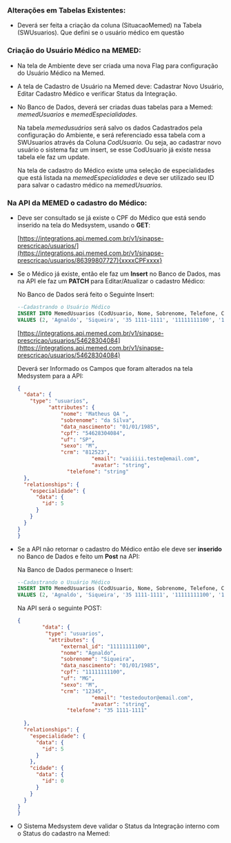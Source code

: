 ### Alterações em Tabelas Existentes:

- Deverá ser feita a criação da coluna (SituacaoMemed) na Tabela (SWUsuarios). Que defini se o usuário médico em questão

### Criação do Usuário Médico na MEMED:

- Na tela de Ambiente deve ser criada uma nova Flag para configuração do Usuário Médico na Memed.
- A tela de Cadastro de Usuário na Memed deve: Cadastrar Novo Usuário, Editar Cadastro Médico e verificar Status da Integração.
- No Banco de Dados, deverá ser criadas duas tabelas para a Memed: *memedUsuarios* e *memedEspecialidades.*
    
    Na tabela *memedusuários* será salvo os dados Cadastrados pela configuração do Ambiente, e será referenciado essa tabela com a SWUsuarios através da Coluna *CodUsuario.* Ou seja, ao cadastrar novo usuário o sistema faz um insert, se esse CodUsuario já existe nessa tabela ele faz um update. 
    
    Na tela de cadastro do Médico existe uma seleção de especialidades que está listada na *memedEspecialidades* e deve ser utilizado seu ID para salvar o cadastro médico na *memedUsuarios.*
    

### Na API da MEMED o cadastro do Médico:

- Deve ser consultado se já existe o CPF do Médico que está sendo inserido na tela do Medsystem, usando o **GET**:
    
    [https://integrations.api.memed.com.br/v1/sinapse-prescricao/usuarios/](https://integrations.api.memed.com.br/v1/sinapse-prescricao/usuarios/86399807727){xxxxCPFxxxx}
    
- Se o Médico já existe, então ele faz um **Insert** no Banco de Dados, mas na API ele faz um **PATCH** para Editar/Atualizar o cadastro Médico:
    
    No Banco de Dados será feito o Seguinte Insert:
    
    ```sql
    --Cadastrando o Usuário Médico
    INSERT INTO MemedUsuarios (CodUsuario, Nome, Sobrenome, Telefone, CPF, DataNasc, Sexo, Email, CRM, UF, idEspecialidade, StatusIntegracao)
    VALUES (2, 'Agnaldo', 'Siqueira', '35 1111-1111', '11111111100', '1985-01-01', 'M', 'testedoutor@email.com', '123245', 'MG', 5, 1)
    ```
    
    [https://integrations.api.memed.com.br/v1/sinapse-prescricao/usuarios/54628304084](https://integrations.api.memed.com.br/v1/sinapse-prescricao/usuarios/54628304084)
    
    Deverá ser Informado os Campos que foram alterados na tela Medsystem para a API:
    
    ```json
    {
      "data": {
        "type": "usuarios",
              "attributes": {
                  "nome": "Matheus QA ",
                  "sobrenome": "da Silva",
                  "data_nascimento": "01/01/1985",
                  "cpf": "54628304084",
                  "uf": "SP",
                  "sexo": "M",
                  "crm": "812523",
    						"email": "vaiiiii.teste@email.com",
    						"avatar": "string",
          			"telefone": "string"
      },
      "relationships": {
        "especialidade": {
          "data": {
            "id": 5
          }
        }
      }
    }
    }
    ```
    
- Se a API não retornar o cadastro do Médico então ele deve ser **inserido** no Banco de Dados e feito um **Post** na API:
    
    Na Banco de Dados permanece o Insert:
    
    ```sql
    --Cadastrando o Usuário Médico
    INSERT INTO MemedUsuarios (CodUsuario, Nome, Sobrenome, Telefone, CPF, DataNasc, Sexo, Email, CRM, UF, idEspecialidade, StatusIntegracao)
    VALUES (2, 'Agnaldo', 'Siqueira', '35 1111-1111', '11111111100', '1985-01-01', 'M', 'testedoutor@email.com', '123245', 'MG', 5, 1)
    ```
    
    Na API será o seguinte POST:
    
    ```json
    {
            "data": {
             "type": "usuarios",
              "attributes": {
                  "external_id": "11111111100",
                  "nome": "Agnaldo",
                  "sobrenome": "Siqueira",
                  "data_nascimento": "01/01/1985",
                  "cpf": "11111111100",
                  "uf": "MG",
                  "sexo": "M",
                  "crm": "12345",
    						"email": "testedoutor@email.com",
    						"avatar": "string",
          			"telefone": "35 1111-1111"
        
      },
      "relationships": {
        "especialidade": {
          "data": {
            "id": 5
          }
        },
        "cidade": {
          "data": {
            "id": 0
          }
        }
      }
    }
    }
    ```
    
- O Sistema Medsystem deve validar o Status da Integração interno com o Status do cadastro na Memed:

